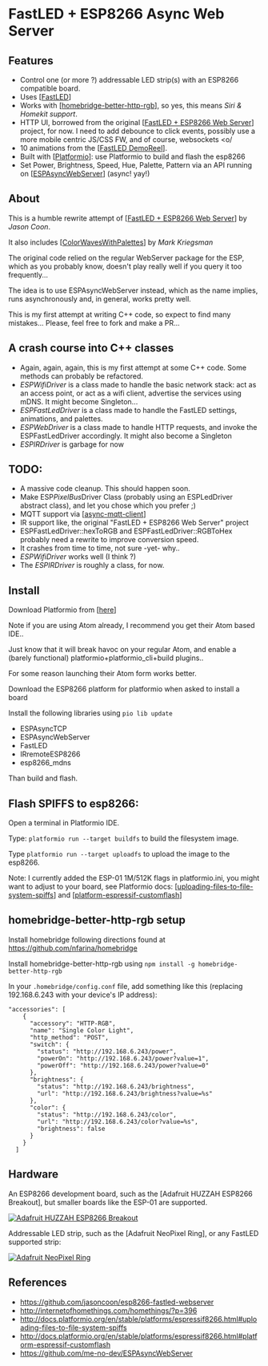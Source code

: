 FastLED + ESP8266 Async Web Server
=========

Features
--------
* Control one (or more ?) addressable LED strip(s) with an ESP8266 compatible board.
* Uses [[FastLED](http://fastled.io/)]
* Works with [[homebridge-better-http-rgb]()], so yes, this means *Siri & Homekit support*.
* HTTP UI, borrowed from the original [[FastLED + ESP8266 Web Server](https://github.com/jasoncoon/esp8266-fastled-webserver)] project, for now. I need to add debounce to click events, possibly use a more mobile centric JS/CSS FW, and of course, websockets <o/
* 10 animations from the [[FastLED DemoReel](https://github.com/FastLED/FastLED/tree/master/examples/DemoReel100)].
* Built with [[Platformio](http://platformio.org)]: use Platformio to build and flash the esp8266
* Set Power, Brightness, Speed, Hue, Palette, Pattern via an API running on [[ESPAsyncWebServer](https://github.com/me-no-dev/ESPAsyncWebServer)] (async! yay!)


About
-----
This is a humble rewrite attempt of [[FastLED + ESP8266 Web Server](https://github.com/jasoncoon/esp8266-fastled-webserver)] by *Jason Coon*.

It also includes [[ColorWavesWithPalettes]( https://gist.github.com/kriegsman/8281905786e8b2632aeb)] by *Mark Kriegsman*

The original code relied on the regular WebServer package for the ESP, which as you probably know, doesn't play really well if you query it too frequently...

The idea is to use ESPAsyncWebServer instead, which as the name implies, runs asynchronously and, in general, works pretty well.

This is my first attempt at writing C++ code, so expect to find many mistakes... Please, feel free to fork and make a PR...


A crash course into C++ classes
---------
* Again, again, again, this is my first attempt at some C++ code. Some methods can probably be refactored.
* *ESPWifiDriver* is a class made to handle the basic network stack: act as an access point, or act as a wifi client, advertise the services using mDNS. It might become Singleton...
* *ESPFastLedDriver* is a class made to handle the FastLED settings, animations, and palettes.
* *ESPWebDriver* is a class made to handle HTTP requests, and invoke the ESPFastLedDriver accordingly. It might also become a Singleton
* *ESPIRDriver* is garbage for now



TODO:
-----
* A massive code cleanup. This should happen soon.
* Make ESP*PixelBus*Driver Class (probably using an ESPLedDriver abstract class), and let you chose which you prefer ;)
* MQTT support via [[async-mqtt-client](https://github.com/marvinroger/async-mqtt-client)]
* IR support like, the original "FastLED + ESP8266 Web Server" project
* ESPFastLedDriver::hexToRGB and ESPFastLedDriver::RGBToHex probably need a rewrite to improve conversion speed.
* It crashes from time to time, not sure -yet- why..
* *ESPWifiDriver* works well (I think ?)
* The *ESPIRDriver* is roughly a class, for now.


Install
-------
Download Platformio from [[here](http://platformio.org)]

Note if you are using Atom already, I recommend you get their Atom based IDE..

Just know that it will break havoc on your regular Atom, and enable a (barely functional) platformio+platformio_cli+build plugins..

For some reason launching their Atom form works better.

Download the ESP8266 platform for platformio when asked to install a board

Install the following libraries using `pio lib update`
* ESPAsyncTCP
* ESPAsyncWebServer
* FastLED
* IRremoteESP8266
* esp8266_mdns

Than build and flash.


Flash SPIFFS to esp8266:
------------------------
Open a terminal in Platformio IDE.

Type: `platformio run --target buildfs` to build the filesystem image.

Type `platformio run --target uploadfs` to upload the image to the esp8266.

Note:
I currently added the ESP-01 1M/512K flags in platformio.ini, you might want to adjust to your board, see Platformio docs:
[[uploading-files-to-file-system-spiffs](http://docs.platformio.org/en/stable/platforms/espressif8266.html#uploading-files-to-file-system-spiffs)] and [[platform-espressif-customflash](http://docs.platformio.org/en/stable/platforms/espressif8266.html#platform-espressif-customflash)]


homebridge-better-http-rgb setup
--------------------------------

Install homebridge following directions found at https://github.com/nfarina/homebridge

Install homebridge-better-http-rgb using `npm install -g homebridge-better-http-rgb`

In your `.homebridge/config.conf` file, add something like this (replacing 192.168.6.243 with your device's IP address):

```
"accessories": [
    {
      "accessory": "HTTP-RGB",
      "name": "Single Color Light",
      "http_method": "POST",
      "switch": {
        "status": "http://192.168.6.243/power",
        "powerOn": "http://192.168.6.243/power?value=1",
        "powerOff": "http://192.168.6.243/power?value=0"
      },
      "brightness": {
        "status": "http://192.168.6.243/brightness",
        "url": "http://192.168.6.243/brightness?value=%s"
      },
      "color": {
        "status": "http://192.168.6.243/color",
        "url": "http://192.168.6.243/color?value=%s",
        "brightness": false
      }
    }
  ]
```

Hardware
--------

An ESP8266 development board, such as the [Adafruit HUZZAH ESP8266 Breakout], but smaller boards like the ESP-01 are supported.

[![Adafruit HUZZAH ESP8266 Breakout](https://cdn-shop.adafruit.com/310x233/2471-10.jpg)](https://www.adafruit.com/products/2471)

Addressable LED strip, such as the [Adafruit NeoPixel Ring], or any FastLED supported strip:

[![Adafruit NeoPixel Ring](https://www.adafruit.com/images/145x109/1586-00.jpg)](https://www.adafruit.com/product/1586)

References
----------

* https://github.com/jasoncoon/esp8266-fastled-webserver
* http://internetofhomethings.com/homethings/?p=396
* http://docs.platformio.org/en/stable/platforms/espressif8266.html#uploading-files-to-file-system-spiffs
* http://docs.platformio.org/en/stable/platforms/espressif8266.html#platform-espressif-customflash
* https://github.com/me-no-dev/ESPAsyncWebServer
